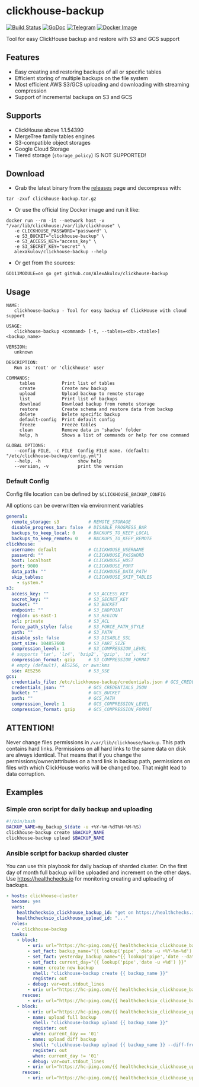 
# clickhouse-backup

[![Build Status](https://travis-ci.org/AlexAkulov/clickhouse-backup.svg?branch=master)](https://travis-ci.org/AlexAkulov/clickhouse-backup)
[![GoDoc](https://godoc.org/github.com/AlexAkulov/clickhouse-backup?status.svg)](http://godoc.org/github.com/AlexAkulov/clickhouse-backup)
[![Telegram](https://img.shields.io/badge/telegram-join%20chat-3796cd.svg)](https://t.me/clickhousebackup)
[![Docker Image](https://img.shields.io/docker/pulls/alexakulov/clickhouse-backup.svg)](https://hub.docker.com/r/alexakulov/clickhouse-backup)

Tool for easy ClickHouse backup and restore with S3 and GCS support

## Features

- Easy creating and restoring backups of all or specific tables
- Efficient storing of multiple backups on the file system
- Most efficient AWS S3/GCS uploading and downloading with streaming compression
- Support of incremental backups on S3 and GCS

## Supports

- ClickHouse above 1.1.54390
- MergeTree family tables engines
- S3-compatible object storages
- Google Cloud Storage
- Tiered storage (`storage_policy`) IS NOT SUPPORTED!

## Download

- Grab the latest binary from the [releases](https://github.com/AlexAkulov/clickhouse-backup/releases) page and decompress with:

```shell
tar -zxvf clickhouse-backup.tar.gz
```

- Or use the official tiny Docker image and run it like:

```shell
docker run --rm -it --network host -v "/var/lib/clickhouse:/var/lib/clickhouse" \
   -e CLICKHOUSE_PASSWORD="password" \
   -e S3_BUCKET="clickhouse-backup" \
   -e S3_ACCESS_KEY="access_key" \
   -e S3_SECRET_KEY="secret" \
   alexakulov/clickhouse-backup --help
```

- Or get from the sources:

```shell
GO111MODULE=on go get github.com/AlexAkulov/clickhouse-backup
```

## Usage

```
NAME:
   clickhouse-backup - Tool for easy backup of ClickHouse with cloud support

USAGE:
   clickhouse-backup <command> [-t, --tables=<db>.<table>] <backup_name>

VERSION:
   unknown

DESCRIPTION:
   Run as 'root' or 'clickhouse' user

COMMANDS:
     tables          Print list of tables
     create          Create new backup
     upload          Upload backup to remote storage
     list            Print list of backups
     download        Download backup from remote storage
     restore         Create schema and restore data from backup
     delete          Delete specific backup
     default-config  Print default config
     freeze          Freeze tables
     clean           Remove data in 'shadow' folder
     help, h         Shows a list of commands or help for one command

GLOBAL OPTIONS:
   --config FILE, -c FILE  Config FILE name. (default: "/etc/clickhouse-backup/config.yml")
   --help, -h              show help
   --version, -v           print the version
```

### Default Config

Config file location can be defined by ```$CLICKHOUSE_BACKUP_CONFIG```

All options can be overwritten via environment variables

```yaml
general:
  remote_storage: s3           # REMOTE_STORAGE
  disable_progress_bar: false  # DISABLE_PROGRESS_BAR
  backups_to_keep_local: 0     # BACKUPS_TO_KEEP_LOCAL
  backups_to_keep_remote: 0    # BACKUPS_TO_KEEP_REMOTE
clickhouse:
  username: default            # CLICKHOUSE_USERNAME
  password: ""                 # CLICKHOUSE_PASSWORD
  host: localhost              # CLICKHOUSE_HOST
  port: 9000                   # CLICKHOUSE_PORT
  data_path: ""                # CLICKHOUSE_DATA_PATH
  skip_tables:                 # CLICKHOUSE_SKIP_TABLES
    - system.*
s3:
  access_key: ""               # S3_ACCESS_KEY
  secret_key: ""               # S3_SECRET_KEY
  bucket: ""                   # S3_BUCKET
  endpoint: ""                 # S3_ENDPOINT
  region: us-east-1            # S3_REGION
  acl: private                 # S3_ACL
  force_path_style: false      # S3_FORCE_PATH_STYLE
  path: ""                     # S3_PATH
  disable_ssl: false           # S3_DISABLE_SSL
  part_size: 104857600         # S3_PART_SIZE
  compression_level: 1         # S3_COMPRESSION_LEVEL
  # supports 'tar', 'lz4', 'bzip2', 'gzip', 'sz', 'xz'
  compression_format: gzip     # S3_COMPRESSION_FORMAT
  # empty (default), AES256, or aws:kms
  sse: AES256                  # S3_SSE
gcs:
  credentials_file: /etc/clickhouse-backup/credentials.json # GCS_CREDENTIALS_FILE
  credentials_json: ""         # GCS_CREDENTIALS_JSON
  bucket: ""                   # GCS_BUCKET
  path: ""                     # GCS_PATH
  compression_level: 1         # GCS_COMPRESSION_LEVEL
  compression_format: gzip     # GCS_COMPRESSION_FORMAT
```

## ATTENTION!

Never change files permissions in `/var/lib/clickhouse/backup`.
This path contains hard links. Permissions on all hard links to the same data on disk are always identical.
That means that if you change the permissions/owner/attributes on a hard link in backup path, permissions on files with which ClickHouse works will be changed too.
That might lead to data corruption.

## Examples

### Simple cron script for daily backup and uploading
```bash
#!/bin/bash
BACKUP_NAME=my_backup_$(date -u +%Y-%m-%dT%H-%M-%S)
clickhouse-backup create $BACKUP_NAME
clickhouse-backup upload $BACKUP_NAME
```

### Ansible script for backup sharded cluster
You can use this playbook for daily backup of sharded cluster.
On the first day of month full backup will be uploaded and increment on the other days.
Use https://healthchecks.io for monitoring creating and uploading of backups.

```yaml
- hosts: clickhouse-cluster
  become: yes
  vars:
    healthchecksio_clickhouse_backup_id: "get on https://healthchecks.io"
    healthchecksio_clickhouse_upload_id: "..."
  roles:
    - clickhouse-backup
  tasks:
    - block:
        - uri: url="https://hc-ping.com/{{ healthchecksio_clickhouse_backup_id }}/start"
        - set_fact: backup_name="{{ lookup('pipe','date -u +%Y-%m-%d') }}-{{ clickhouse_shard }}"
        - set_fact: yesterday_backup_name="{{ lookup('pipe','date --date=yesterday -u +%Y-%m-%d') }}-{{ clickhouse_shard }}"
        - set_fact: current_day="{{ lookup('pipe','date -u +%d') }}"
        - name: create new backup
          shell: "clickhouse-backup create {{ backup_name }}"
          register: out
        - debug: var=out.stdout_lines
        - uri: url="https://hc-ping.com/{{ healthchecksio_clickhouse_backup_id }}"
      rescue:
        - uri: url="https://hc-ping.com/{{ healthchecksio_clickhouse_backup_id }}/fail"
    - block:
        - uri: url="https://hc-ping.com/{{ healthchecksio_clickhouse_upload_id }}/start"
        - name: upload full backup
          shell: "clickhouse-backup upload {{ backup_name }}"
          register: out
          when: current_day == '01'
        - name: upload diff backup
          shell: "clickhouse-backup upload {{ backup_name }} --diff-from {{ yesterday_backup_name }}"
          register: out
          when: current_day != '01'
        - debug: var=out.stdout_lines
        - uri: url="https://hc-ping.com/{{ healthchecksio_clickhouse_upload_id }}"
      rescue:
        - uri: url="https://hc-ping.com/{{ healthchecksio_clickhouse_upload_id }}/fail"
```
